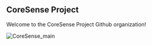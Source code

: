 ## CoreSense Project

Welcome to the CoreSense Project Github organization!




![CoreSense_main](https://user-images.githubusercontent.com/3810011/194691298-c32f5e00-0f35-499e-812b-e6bc606fe0c4.png)
